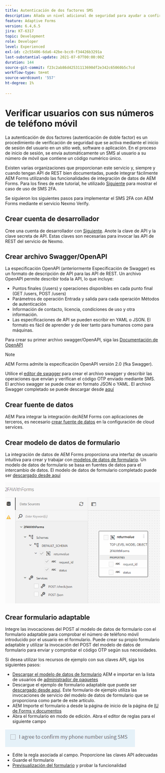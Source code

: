 ```yaml
---
title: Autenticación de dos factores SMS
description: Añada un nivel adicional de seguridad para ayudar a confirmar la identidad de un usuario cuando desee realizar determinadas actividades
feature: Adaptive Forms
version: 6.4,6.5
jira: KT-6317
topic: Development
role: Developer
level: Experienced
exl-id: c2c55406-6da6-42be-bcc0-f34426b3291a
last-substantial-update: 2021-07-07T00:00:00Z
duration: 144
source-git-commit: f23c2ab86d42531113690df2e342c65060b5c7cd
workflow-type: tm+mt
source-wordcount: '557'
ht-degree: 1%

---
```


# Verificar usuarios con sus números de teléfono móvil

La autenticación de dos factores (autenticación de doble factor) es un procedimiento de verificación de seguridad que se activa mediante el inicio de sesión del usuario en un sitio web, software o aplicación. En el proceso de inicio de sesión, se envía automáticamente un SMS al usuario a su número de móvil que contiene un código numérico único.

Existen varias organizaciones que proporcionan este servicio y, siempre y cuando tengan API de REST bien documentadas, puede integrar fácilmente AEM Forms utilizando las funcionalidades de integración de datos de AEM Forms. Para los fines de este tutorial, he utilizado [Siguiente](https://developer.nexmo.com/verify/overview) para mostrar el caso de uso de SMS 2FA.

Se siguieron los siguientes pasos para implementar el SMS 2FA con AEM Forms mediante el servicio Nexmo Verify.

## Crear cuenta de desarrollador

Cree una cuenta de desarrollador con [Siguiente](https://dashboard.nexmo.com/sign-in). Anote la clave de API y la clave secreta de API. Estas claves son necesarias para invocar las API de REST del servicio de Nexmo.

## Crear archivo Swagger/OpenAPI

La especificación OpenAPI (anteriormente Especificación de Swagger) es un formato de descripción de API para las API de REST. Un archivo OpenAPI permite describir toda la API, lo que incluye:

* Puntos finales (/users) y operaciones disponibles en cada punto final (GET /users, POST /users)
* Parámetros de operación Entrada y salida para cada operación Métodos de autenticación
* Información de contacto, licencia, condiciones de uso y otra información.
* Las especificaciones de API se pueden escribir en YAML o JSON. El formato es fácil de aprender y de leer tanto para humanos como para máquinas.

Para crear su primer archivo swagger/OpenAPI, siga las [Documentación de OpenAPI](https://swagger.io/docs/specification/2-0/basic-structure/)

>[!NOTE]
> AEM Forms admite la especificación OpenAPI versión 2.0 (fka Swagger).

Utilice el [editor de swagger](https://editor.swagger.io/) para crear el archivo swagger y describir las operaciones que envían y verifican el código OTP enviado mediante SMS. El archivo swagger se puede crear en formato JSON o YAML. El archivo Swagger completado se puede descargar desde [aquí](assets/two-factore-authentication-swagger.zip)

## Crear fuente de datos

AEM Para integrar la integración de/AEM Forms con aplicaciones de terceros, es necesario [crear fuente de datos](https://experienceleague.adobe.com/docs/experience-manager-learn/forms/ic-web-channel-tutorial/parttwo.html) en la configuración de cloud services.

## Crear modelo de datos de formulario

La integración de datos de AEM Forms proporciona una interfaz de usuario intuitiva para crear y trabajar con [modelos de datos de formulario](https://experienceleague.adobe.com/docs/experience-manager-65/forms/form-data-model/create-form-data-models.html?lang=es). Un modelo de datos de formulario se basa en fuentes de datos para el intercambio de datos.
El modelo de datos de formulario completado puede ser [descargado desde aquí](assets/sms-2fa-fdm.zip)

![fdm](assets/2FA-fdm.PNG)

## Crear formulario adaptable

Integre las invocaciones del POST al modelo de datos de formulario con el formulario adaptable para comprobar el número de teléfono móvil introducido por el usuario en el formulario. Puede crear su propio formulario adaptable y utilizar la invocación del POST del modelo de datos de formulario para enviar y comprobar el código OTP según sus necesidades.

Si desea utilizar los recursos de ejemplo con sus claves API, siga los siguientes pasos:

* [Descargar el modelo de datos de formulario](assets/sms-2fa-fdm.zip) AEM e importar en la lista de usuarios de [administrador de paquetes](http://localhost:4502/crx/packmgr/index.jsp)
* Descargue el ejemplo de formulario adaptable que puede ser [descargado desde aquí](assets/sms-2fa-verification-af.zip). Este formulario de ejemplo utiliza las invocaciones de servicio del modelo de datos de formulario que se proporciona como parte de este artículo.
* AEM Importe el formulario a desde la página de inicio de la página de [IU de Forms y documentos](http://localhost:4502/aem/forms.html/content/dam/formsanddocuments)
* Abra el formulario en modo de edición. Abra el editor de reglas para el siguiente campo

![sms-send](assets/check-sms.PNG)

* Edite la regla asociada al campo. Proporcione las claves API adecuadas
* Guarde el formulario
* [Previsualización del formulario](http://localhost:4502/content/dam/formsanddocuments/sms-2fa-verification/jcr:content?wcmmode=disabled) y probar la funcionalidad
